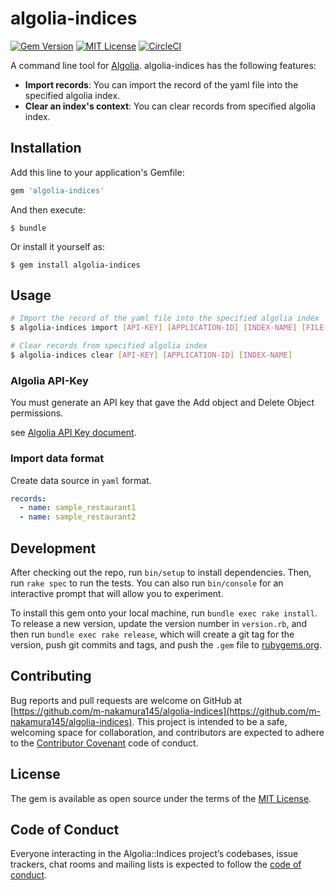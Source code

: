 # algolia-indices
[![Gem Version](https://badge.fury.io/rb/algolia-indices.svg)](https://badge.fury.io/rb/algolia-indices)
[![MIT License](http://img.shields.io/badge/license-MIT-blue.svg?style=flat)](https://github.com/m-nakamura145/algolia-indices/blob/master/LICENSE.txt)
[![CircleCI](https://circleci.com/gh/m-nakamura145/algolia-indices/tree/master.svg?style=svg)](https://circleci.com/gh/m-nakamura145/algolia-indices/tree/master)

A command line tool for [Algolia](https://www.algolia.com). algolia-indices has the following features:

* **Import records**: You can import the record of the yaml file into the specified algolia index.
* **Clear an index's context**: You can clear records from specified algolia index.   

## Installation

Add this line to your application's Gemfile:

```ruby
gem 'algolia-indices'
```

And then execute:

    $ bundle

Or install it yourself as:

    $ gem install algolia-indices

## Usage

```sh
# Import the record of the yaml file into the specified algolia index
$ algolia-indices import [API-KEY] [APPLICATION-ID] [INDEX-NAME] [FILE-PATH]

# Clear records from specified algolia index
$ algolia-indices clear [API-KEY] [APPLICATION-ID] [INDEX-NAME]
```

### Algolia API-Key

You must generate an API key that gave the Add object and Delete Object permissions.

see [Algolia API Key document](https://www.algolia.com/doc/guides/security/api-keys/#api-key-restrictions).

### Import data format

Create data source in `yaml` format.

```yaml
records:
  - name: sample_restaurant1
  - name: sample_restaurant2

```

## Development

After checking out the repo, run `bin/setup` to install dependencies. Then, run `rake spec` to run the tests. You can also run `bin/console` for an interactive prompt that will allow you to experiment.

To install this gem onto your local machine, run `bundle exec rake install`. To release a new version, update the version number in `version.rb`, and then run `bundle exec rake release`, which will create a git tag for the version, push git commits and tags, and push the `.gem` file to [rubygems.org](https://rubygems.org).

## Contributing

Bug reports and pull requests are welcome on GitHub at [https://github.com/m-nakamura145/algolia-indices](https://github.com/m-nakamura145/algolia-indices). This project is intended to be a safe, welcoming space for collaboration, and contributors are expected to adhere to the [Contributor Covenant](http://contributor-covenant.org) code of conduct.

## License

The gem is available as open source under the terms of the [MIT License](https://opensource.org/licenses/MIT).

## Code of Conduct

Everyone interacting in the Algolia::Indices project’s codebases, issue trackers, chat rooms and mailing lists is expected to follow the [code of conduct](https://github.com/[USERNAME]/algolia-indices/blob/master/CODE_OF_CONDUCT.md).
